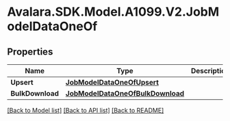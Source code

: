 # Avalara.SDK.Model.A1099.V2.JobModelDataOneOf

## Properties

Name | Type | Description | Notes
------------ | ------------- | ------------- | -------------
**Upsert** | [**JobModelDataOneOfUpsert**](JobModelDataOneOfUpsert.md) |  | [optional] 
**BulkDownload** | [**JobModelDataOneOfBulkDownload**](JobModelDataOneOfBulkDownload.md) |  | [optional] 

[[Back to Model list]](../../../README.md#documentation-for-models) [[Back to API list]](../../../README.md#documentation-for-api-endpoints) [[Back to README]](../../../README.md)

